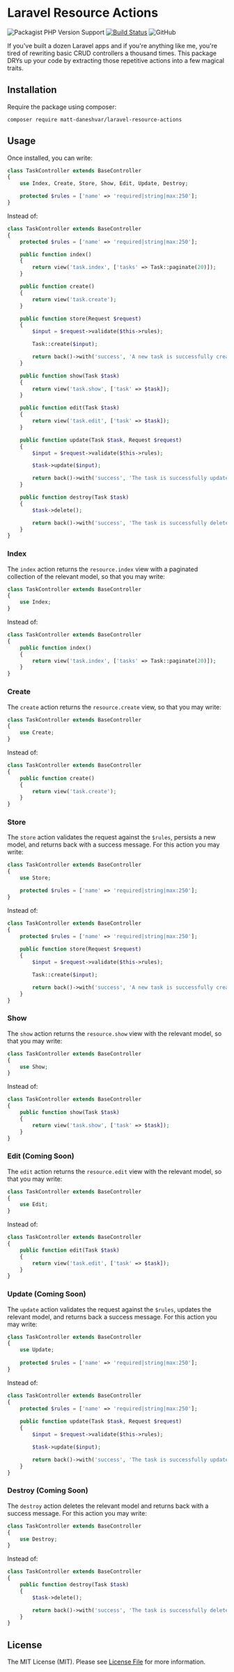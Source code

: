 # Laravel Resource Actions

![Packagist PHP Version Support](https://img.shields.io/packagist/php-v/matt-daneshvar/laravel-resource-actions)
[![Build Status](https://travis-ci.org/matt-daneshvar/laravel-resource-actions.svg?branch=master)](https://travis-ci.org/matt-daneshvar/laravel-resource-actions)
![GitHub](https://img.shields.io/github/license/matt-daneshvar/laravel-resource-actions.svg)


If you've built a dozen Laravel apps and if you're anything like me, 
you're tired of rewriting basic CRUD controllers a thousand times. 
This package DRYs up your code by extracting those repetitive actions into a few magical traits. 


## Installation

Require the package using composer:
```
composer require matt-daneshvar/laravel-resource-actions
```

## Usage

Once installed, you can write: 

```php
class TaskController extends BaseController
{
    use Index, Create, Store, Show, Edit, Update, Destroy;

    protected $rules = ['name' => 'required|string|max:250'];
}
```

Instead of: 

```php
class TaskController extends BaseController
{
    protected $rules = ['name' => 'required|string|max:250'];

    public function index()
    {
        return view('task.index', ['tasks' => Task::paginate(20)]);
    }

    public function create()
    {
        return view('task.create');
    }

    public function store(Request $request)
    {
        $input = $request->validate($this->rules);

        Task::create($input);

        return back()->with('success', 'A new task is successfully created.');
    }

    public function show(Task $task)
    {
        return view('task.show', ['task' => $task]);
    }

    public function edit(Task $task)
    {
        return view('task.edit', ['task' => $task]);
    }

    public function update(Task $task, Request $request)
    {
        $input = $request->validate($this->rules);

        $task->update($input);

        return back()->with('success', 'The task is successfully updated.');
    }

    public function destroy(Task $task)
    {
        $task->delete();

        return back()->with('success', 'The task is successfully deleted.');
    }
}
```

### Index

The `index` action returns the `resource.index` view with a paginated collection of the relevant model,
so that you may write:

```php
class TaskController extends BaseController
{
    use Index;
}
```

Instead of:

```php
class TaskController extends BaseController
{
    public function index()
    {
        return view('task.index', ['tasks' => Task::paginate(20)]);
    }
}
```

### Create

The `create` action returns the `resource.create` view, 
so that you may write:

```php
class TaskController extends BaseController
{
    use Create;
}
```

Instead of:

```php
class TaskController extends BaseController
{
    public function create()
    {
        return view('task.create');
    }
}
```

### Store

The `store` action validates the request against the `$rules`,
persists a new model, 
and returns back with a success message.
For this action you may write:

```php
class TaskController extends BaseController
{
    use Store;

    protected $rules = ['name' => 'required|string|max:250'];
}
```

Instead of:

```php
class TaskController extends BaseController
{
    protected $rules = ['name' => 'required|string|max:250'];
    
    public function store(Request $request)
    {
        $input = $request->validate($this->rules);

        Task::create($input);

        return back()->with('success', 'A new task is successfully created.');
    }
}
```

### Show

The `show` action returns the `resource.show` view with the relevant model, 
so that you may write:

```php
class TaskController extends BaseController
{
    use Show;
}
```

Instead of:

```php
class TaskController extends BaseController
{
    public function show(Task $task)
    {
        return view('task.show', ['task' => $task]);
    }
}
```

### Edit (Coming Soon)

The `edit` action returns the `resource.edit` view with the relevant model, 
so that you may write:

```php
class TaskController extends BaseController
{
    use Edit;
}
```

Instead of:

```php
class TaskController extends BaseController
{
    public function edit(Task $task)
    {
        return view('task.edit', ['task' => $task]);
    }
}
```

### Update (Coming Soon)

The `update` action validates the request against the `$rules`,
updates the relevant model, 
and returns back a success message.
For this action you may write:

```php
class TaskController extends BaseController
{
    use Update;
    
    protected $rules = ['name' => 'required|string|max:250'];
}
```

Instead of:

```php
class TaskController extends BaseController
{
    protected $rules = ['name' => 'required|string|max:250'];
    
    public function update(Task $task, Request $request)
    {
        $input = $request->validate($this->rules);

        $task->update($input);

        return back()->with('success', 'The task is successfully updated.');
    }
}
```

### Destroy (Coming Soon)

The `destroy` action deletes the relevant model and returns back with a success message.
For this action you may write:

```php
class TaskController extends BaseController
{
    use Destroy;
}
```

Instead of:

```php
class TaskController extends BaseController
{
    public function destroy(Task $task)
    {
        $task->delete();

        return back()->with('success', 'The task is successfully deleted.');
    }
}
```

## License

The MIT License (MIT). Please see [License File](LICENSE.md) for more information.
